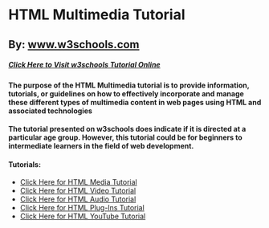 # HTML Multimedia Tutorial

## By: www.w3schools.com
##### [Click Here to Visit w3schools Tutorial Online](https://www.w3schools.com/html/html_media.asp)

#### The purpose of the HTML Multimedia tutorial is to provide information, tutorials, or guidelines on how to effectively incorporate and manage these different types of multimedia content in web pages using HTML and associated technologies​

#### The tutorial presented on w3schools does indicate if it is directed at a particular age group. However, this tutorial could be for beginners to intermediate learners in the field of web development.

#### Tutorials:
- [Click Here for HTML Media Tutorial](https://github.com/rwn3x/1600-Final_Project/blob/ff280c7d71df0a084208335276cb80856177f01e/HTMLMedia.md)
- [Click Here for HTML Video Tutorial](https://github.com/rwn3x/1600-Final_Project/blob/d9a11473ff0d1a9306792fd0c3614ce1fda7f878/HTMLVideo.md)
- [Click Here for HTML Audio Tutorial](https://github.com/rwn3x/1600-Final_Project/blob/a07dddec4db9894fdfb86a23a6c593d82bea434d/HTMLAudio.md)
- [Click Here for HTML Plug-Ins Tutorial](https://github.com/rwn3x/1600-Final_Project/blob/3fcb0011cf6fb72772f4de7338a256ad7e9b2be1/HTMLPlugIns.md)
- [Click Here for HTML YouTube Tutorial]([https://github.com/rwn3x/1600-Final_Project/blob/30f42b5b67a9d6d39439e4448c89fec24f08e974/HTMLYouTube.md](https://github.com/rwn3x/1600-Final_Project/blob/main/HTMLYouTube.md)https://github.com/rwn3x/1600-Final_Project/blob/main/HTMLYouTube.md)

